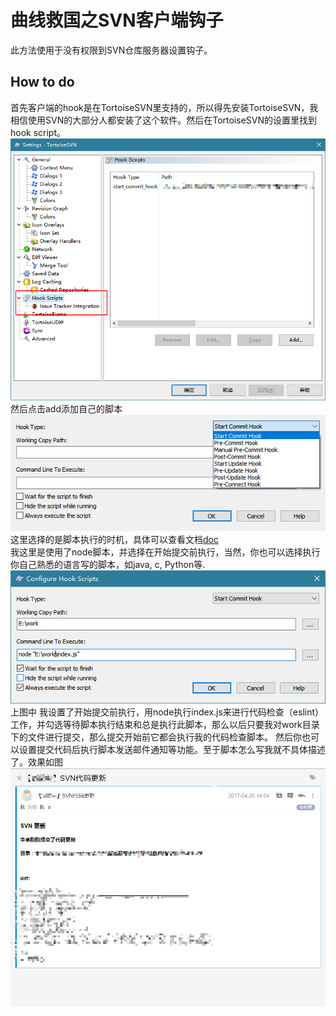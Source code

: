 # 曲线救国之SVN客户端钩子
此方法使用于没有权限到SVN仓库服务器设置钩子。  
## How to do
首先客户端的hook是在TortoiseSVN里支持的，所以得先安装TortoiseSVN，我相信使用SVN的大部分人都安装了这个软件。然后在TortoiseSVN的设置里找到hook script。  
![set](img/setting.png)  
然后点击add添加自己的脚本  
![script](img/hook.png)  
这里选择的是脚本执行的时机，具体可以查看文档[doc](https://tortoisesvn.net/docs/nightly/TortoiseSVN_zh_CN/tsvn-dug-settings.html)  
我这里是使用了node脚本，并选择在开始提交前执行，当然，你也可以选择执行你自己熟悉的语言写的脚本，如java, c, Python等.  
![sethook](img/sethook.png)  
上图中 我设置了开始提交前执行，用node执行index.js来进行代码检查（eslint）工作，并勾选等待脚本执行结束和总是执行此脚本，那么以后只要我对work目录下的文件进行提交，那么提交开始前它都会执行我的代码检查脚本。  然后你也可以设置提交代码后执行脚本发送邮件通知等功能。至于脚本怎么写我就不具体描述了。效果如图  
![preview](img/em.png)  


